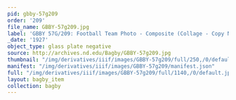 ```yaml
---
pid: gbby-57g209
order: '209'
file_name: GBBY-57g209.jpg
label: 'GBBY 57G/209: Football Team Photo - Composite (Collage - Copy Neg) - 1927'
_date: '1927'
object_type: glass plate negative
source: http://archives.nd.edu/Bagby/GBBY-57g209.jpg
thumbnail: "/img/derivatives/iiif/images/GBBY-57g209/full/250,/0/default.jpg"
manifest: "/img/derivatives/iiif/images/GBBY-57g209/manifest.json"
full: "/img/derivatives/iiif/images/GBBY-57g209/full/1140,/0/default.jpg"
layout: bagby_item
collection: bagby
---
```


